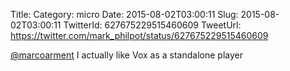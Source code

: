 Title: 
Category: micro
Date: 2015-08-02T03:00:11
Slug: 2015-08-02T03:00:11
TwitterId: 627675229515460609
TweetUrl: https://twitter.com/mark_philpot/status/627675229515460609

[@marcoarment](https://twitter.com/marcoarment) I actually like Vox as a standalone player